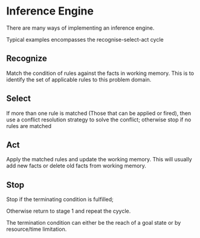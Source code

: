 # Inference Engine 

There are many ways of implementing an inference engine.

Typical examples encompasses the recognise-select-act cycle 

## Recognize 

Match the condition of rules against the facts in working memory. 
This is to identify the set of applicable rules to this problem domain. 

## Select 

If more than one rule is matched (Those that can be applied or fired), then use a conflict resolution strategy to solve the conflict; otherwise stop if no rules are matched 

## Act 

Apply the matched rules and update the working memory.
This will usually add new facts or delete old facts from working memory. 

## Stop 

Stop if the terminating condition is fulfilled;

Otherwise return to stage 1 and repeat the cyycle.

The termination condition can either be the reach of a goal state or by resource/time limitation. 

